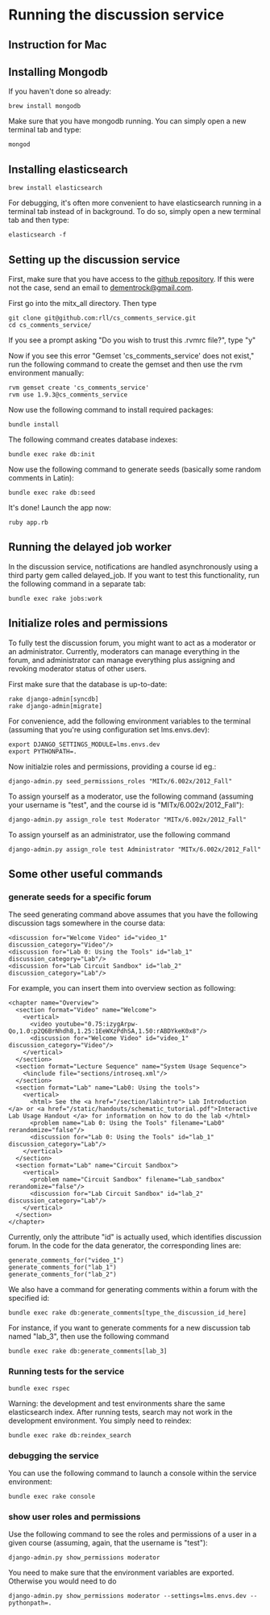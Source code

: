 # Running the discussion service

## Instruction for Mac

## Installing Mongodb

If you haven't done so already:

    brew install mongodb

Make sure that you have mongodb running. You can simply open a new terminal tab and type:

    mongod

## Installing elasticsearch

    brew install elasticsearch

For debugging, it's often more convenient to have elasticsearch running in a terminal tab instead of in background. To do so, simply open a new terminal tab and then type:

    elasticsearch -f

## Setting up the discussion service

First, make sure that you have access to the [github repository](https://github.com/rll/cs_comments_service). If this were not the case, send an email to dementrock@gmail.com.

First go into the mitx_all directory. Then type

    git clone git@github.com:rll/cs_comments_service.git
    cd cs_comments_service/

If you see a prompt asking "Do you wish to trust this .rvmrc file?", type "y"

Now if you see this error "Gemset 'cs_comments_service' does not exist," run the following command to create the gemset and then use the rvm environment manually:

    rvm gemset create 'cs_comments_service'
    rvm use 1.9.3@cs_comments_service

Now use the following command to install required packages:

    bundle install

The following command creates database indexes:

    bundle exec rake db:init

Now use the following command to generate seeds (basically some random comments in Latin):

    bundle exec rake db:seed

It's done! Launch the app now:

    ruby app.rb

## Running the delayed job worker

In the discussion service, notifications are handled asynchronously using a third party gem called delayed_job. If you want to test this functionality, run the following command in a separate tab:

    bundle exec rake jobs:work

## Initialize roles and permissions

To fully test the discussion forum, you might want to act as a moderator or an administrator. Currently, moderators can manage everything in the forum, and administrator can manage everything plus assigning and revoking moderator status of other users.

First make sure that the database is up-to-date:

    rake django-admin[syncdb]
    rake django-admin[migrate]

For convenience, add the following environment variables to the terminal (assuming that you're using configuration set lms.envs.dev):

    export DJANGO_SETTINGS_MODULE=lms.envs.dev
    export PYTHONPATH=.

Now initialzie roles and permissions, providing a course id eg.:

    django-admin.py seed_permissions_roles "MITx/6.002x/2012_Fall"

To assign yourself as a moderator, use the following command (assuming your username is "test", and the course id is "MITx/6.002x/2012_Fall"):

    django-admin.py assign_role test Moderator "MITx/6.002x/2012_Fall"

To assign yourself as an administrator, use the following command

    django-admin.py assign_role test Administrator "MITx/6.002x/2012_Fall"

## Some other useful commands

### generate seeds for a specific forum
The seed generating command above assumes that you have the following discussion tags somewhere in the course data:

    <discussion for="Welcome Video" id="video_1" discussion_category="Video"/>
    <discussion for="Lab 0: Using the Tools" id="lab_1" discussion_category="Lab"/>
    <discussion for="Lab Circuit Sandbox" id="lab_2" discussion_category="Lab"/>

For example, you can insert them into overview section as following:

    <chapter name="Overview">
      <section format="Video" name="Welcome">
        <vertical>
          <video youtube="0.75:izygArpw-Qo,1.0:p2Q6BrNhdh8,1.25:1EeWXzPdhSA,1.50:rABDYkeK0x8"/>
          <discussion for="Welcome Video" id="video_1" discussion_category="Video"/>
        </vertical>
      </section>
      <section format="Lecture Sequence" name="System Usage Sequence">
        <%include file="sections/introseq.xml"/>
      </section>
      <section format="Lab" name="Lab0: Using the tools">
        <vertical>
          <html> See the <a href="/section/labintro"> Lab Introduction </a> or <a href="/static/handouts/schematic_tutorial.pdf">Interactive Lab Usage Handout </a> for information on how to do the lab </html>
          <problem name="Lab 0: Using the Tools" filename="Lab0" rerandomize="false"/>
          <discussion for="Lab 0: Using the Tools" id="lab_1" discussion_category="Lab"/>
        </vertical>
      </section>
      <section format="Lab" name="Circuit Sandbox">
        <vertical>
          <problem name="Circuit Sandbox" filename="Lab_sandbox" rerandomize="false"/>
          <discussion for="Lab Circuit Sandbox" id="lab_2" discussion_category="Lab"/>
        </vertical>
      </section>
    </chapter>

Currently, only the attribute "id" is actually used, which identifies discussion forum. In the code for the data generator, the corresponding lines are:

    generate_comments_for("video_1")
    generate_comments_for("lab_1")
    generate_comments_for("lab_2")

We also have a command for generating comments within a forum with the specified id:

    bundle exec rake db:generate_comments[type_the_discussion_id_here]

For instance, if you want to generate comments for a new discussion tab named "lab_3", then use the following command

    bundle exec rake db:generate_comments[lab_3]

### Running tests for the service

    bundle exec rspec

Warning: the development and test environments share the same elasticsearch index. After running tests, search may not work in the development environment. You simply need to reindex:

    bundle exec rake db:reindex_search

### debugging the service

You can use the following command to launch a console within the service environment:

    bundle exec rake console

### show user roles and permissions

Use the following command to see the roles and permissions of a user in a given course (assuming, again, that the username is "test"):

    django-admin.py show_permissions moderator

You need to make sure that the environment variables are exported. Otherwise you would need to do

    django-admin.py show_permissions moderator --settings=lms.envs.dev --pythonpath=.

